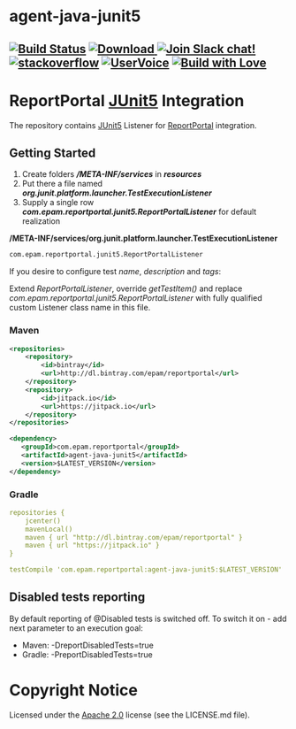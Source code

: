 # agent-java-junit5
[![Build Status](https://travis-ci.org/reportportal/agent-java-junit5.svg?branch=master)](https://travis-ci.org/reportportal/agent-java-junit5)
[ ![Download](https://api.bintray.com/packages/epam/reportportal/agent-java-junit5/images/download.svg) ](https://bintray.com/epam/reportportal/agent-java-junit5/_latestVersion)
[![Join Slack chat!](https://reportportal-slack-auto.herokuapp.com/badge.svg)](https://reportportal-slack-auto.herokuapp.com)
[![stackoverflow](https://img.shields.io/badge/reportportal-stackoverflow-orange.svg?style=flat)](http://stackoverflow.com/questions/tagged/reportportal)
[![UserVoice](https://img.shields.io/badge/uservoice-vote%20ideas-orange.svg?style=flat)](https://rpp.uservoice.com/forums/247117-report-portal)
[![Build with Love](https://img.shields.io/badge/build%20with-❤%EF%B8%8F%E2%80%8D-lightgrey.svg)](http://reportportal.io?style=flat)
---
# ReportPortal [JUnit5](https://junit.org/junit5/) Integration

The repository contains [JUnit5](https://junit.org/junit5/docs/current/user-guide/) Listener for [ReportPortal](http://reportportal.io/) integration.

## Getting Started

1. Create folders **_/META-INF/services_** in **_resources_**
2. Put there a file named **_org.junit.platform.launcher.TestExecutionListener_**
3. Supply a single row **_com.epam.reportportal.junit5.ReportPortalListener_** for default realization

__/META-INF/services/org.junit.platform.launcher.TestExecutionListener__
```xml
com.epam.reportportal.junit5.ReportPortalListener
```

If you desire to configure test *name*, *description* and *tags*:

Extend *ReportPortalListener*, override *getTestItem()* and replace *com.epam.reportportal.junit5.ReportPortalListener*
with fully qualified custom Listener class name in this file.

### Maven

```xml
<repositories>
    <repository>
        <id>bintray</id>
        <url>http://dl.bintray.com/epam/reportportal</url>
    </repository>
    <repository>
        <id>jitpack.io</id>
        <url>https://jitpack.io</url>
    </repository>
</repositories>

<dependency>
   <groupId>com.epam.reportportal</groupId>
   <artifactId>agent-java-junit5</artifactId>
   <version>$LATEST_VERSION</version>
</dependency>
```

### Gradle

```yml
repositories {
    jcenter()
    mavenLocal()
    maven { url "http://dl.bintray.com/epam/reportportal" }
    maven { url "https://jitpack.io" }
}

testCompile 'com.epam.reportportal:agent-java-junit5:$LATEST_VERSION'
```

## Disabled tests reporting
By default reporting of @Disabled tests is switched off. To switch it on - add next parameter to an execution goal:
- Maven: -DreportDisabledTests=true
- Gradle: -PreportDisabledTests=true 

# Copyright Notice

Licensed under the [Apache 2.0](https://www.apache.org/licenses/LICENSE-2.0) license (see the LICENSE.md file).